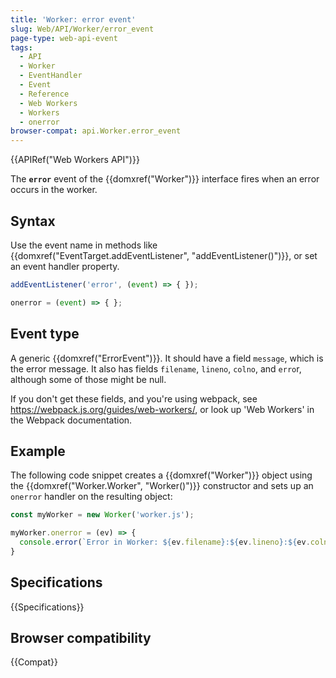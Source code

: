 ```yaml
---
title: 'Worker: error event'
slug: Web/API/Worker/error_event
page-type: web-api-event
tags:
  - API
  - Worker
  - EventHandler
  - Event
  - Reference
  - Web Workers
  - Workers
  - onerror
browser-compat: api.Worker.error_event
---
```


{{APIRef("Web Workers API")}}

The **`error`** event of the {{domxref("Worker")}} interface fires when an error occurs in the worker.

## Syntax

Use the event name in methods like {{domxref("EventTarget.addEventListener", "addEventListener()")}}, or set an event handler property.

```js
addEventListener('error', (event) => { });

onerror = (event) => { };
```

## Event type

A generic {{domxref("ErrorEvent")}}.  It should have a field `message`, which is the error message.  It also has fields `filename`, `lineno`, `colno`, and `erro`r, although some of those might be null.

If you don't get these fields, and you're using webpack, see https://webpack.js.org/guides/web-workers/, or look up 'Web Workers' in the Webpack documentation.

## Example

The following code snippet creates a {{domxref("Worker")}} object using the {{domxref("Worker.Worker", "Worker()")}} constructor and sets up an `onerror` handler on the resulting object:

```js
const myWorker = new Worker('worker.js');

myWorker.onerror = (ev) => {
  console.error(`Error in Worker: ${ev.filename}:${ev.lineno}:${ev.colno} - ${ev.message}`);
}
```

## Specifications

{{Specifications}}

## Browser compatibility

{{Compat}}
